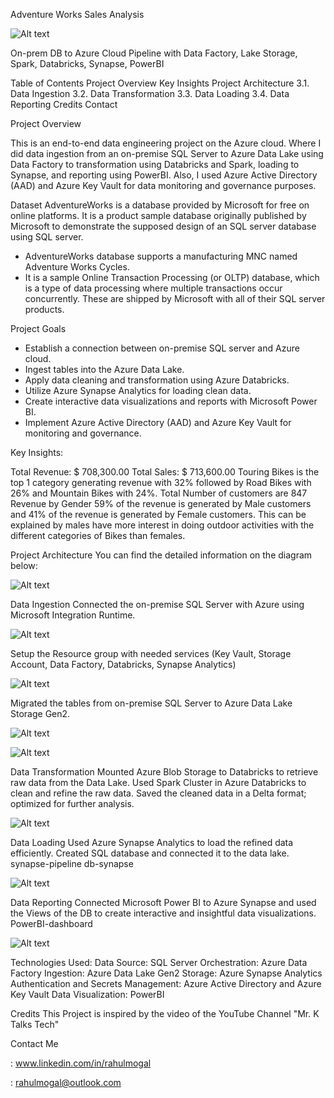 Adventure Works Sales Analysis

![Alt text](https://github.com/rahulbmogal/Data-Engineering-projects/blob/main/Adventure%20Works%20End%20to%20End%20data%20Engineering%20Project/Adventure%20Works%20Sales%20Analysis.png?raw=true)



On-prem DB to Azure Cloud Pipeline with Data Factory, Lake Storage, Spark, Databricks, Synapse, PowerBI

Table of Contents
Project Overview
Key Insights
Project Architecture
3.1. Data Ingestion
3.2. Data Transformation
3.3. Data Loading
3.4. Data Reporting
Credits
Contact

Project Overview

This is an end-to-end data engineering project on the Azure cloud. Where I did data ingestion from an on-premise SQL Server to Azure Data Lake using Data Factory to transformation using Databricks and Spark, loading to Synapse, and reporting using PowerBI. Also, I used Azure Active Directory (AAD) and Azure Key Vault for data monitoring and governance purposes.

Dataset
AdventureWorks is a database provided by Microsoft for free on online platforms. It is a product sample database originally published by Microsoft to demonstrate the supposed design of an SQL server database using SQL server.
- AdventureWorks database supports a manufacturing MNC named Adventure Works Cycles.
- It is a sample Online Transaction Processing (or OLTP) database, which is a type of data processing where multiple transactions occur concurrently. These are shipped by Microsoft with all of their SQL server products.

Project Goals
- Establish a connection between on-premise SQL server and Azure cloud.
- Ingest tables into the Azure Data Lake.
- Apply data cleaning and transformation using Azure Databricks.
- Utilize Azure Synapse Analytics for loading clean data.
- Create interactive data visualizations and reports with Microsoft Power BI.
- Implement Azure Active Directory (AAD) and Azure Key Vault for monitoring and governance.

Key Insights:

   Total Revenue: $ 708,300.00
   Total Sales: $ 713,600.00
   Touring Bikes is the top 1 category generating revenue with 32% followed by Road Bikes with 26% and Mountain Bikes with 24%.
   Total Number of customers are 847
   Revenue by Gender
    59% of the revenue is generated by Male customers and 41% of the revenue is generated by Female customers.
    This can be explained by males have more interest in doing outdoor activities with the different categories of Bikes than females.

Project Architecture
You can find the detailed information on the diagram below:

![Alt text](https://github.com/rahulbmogal/Data-Engineering-projects/blob/main/Adventure%20Works%20End%20to%20End%20data%20Engineering%20Project/Project%20pverview.png?raw=true)

Data Ingestion
Connected the on-premise SQL Server with Azure using Microsoft Integration Runtime.

![Alt text](https://github.com/rahulbmogal/Data-Engineering-projects/blob/main/Adventure%20Works%20End%20to%20End%20data%20Engineering%20Project/Screenshot%202024-04-27%20171932.png?raw=true)

Setup the Resource group with needed services (Key Vault, Storage Account, Data Factory, Databricks, Synapse Analytics)

![Alt text](https://github.com/rahulbmogal/Data-Engineering-projects/blob/main/Adventure%20Works%20End%20to%20End%20data%20Engineering%20Project/Resouces-for-dataengineering-project.png?raw=true)



Migrated the tables from on-premise SQL Server to Azure Data Lake Storage Gen2.

![Alt text](https://github.com/rahulbmogal/Data-Engineering-projects/blob/main/Adventure%20Works%20End%20to%20End%20data%20Engineering%20Project/Copy%20all%20Tables.png?raw=true)

![Alt text](https://github.com/rahulbmogal/Data-Engineering-projects/blob/main/Adventure%20Works%20End%20to%20End%20data%20Engineering%20Project/end%20to%20end%20pipeline%20run.png?raw=true)






Data Transformation
Mounted Azure Blob Storage to Databricks to retrieve raw data from the Data Lake.
Used Spark Cluster in Azure Databricks to clean and refine the raw data.
Saved the cleaned data in a Delta format; optimized for further analysis.

![Alt text](https://github.com/rahulbmogal/Data-Engineering-projects/blob/main/Adventure%20Works%20End%20to%20End%20data%20Engineering%20Project/data%20Transformation.png?raw=true)


Data Loading
Used Azure Synapse Analytics to load the refined data efficiently.
Created SQL database and connected it to the data lake.
synapse-pipeline db-synapse

![Alt text](https://github.com/rahulbmogal/Data-Engineering-projects/blob/main/Adventure%20Works%20End%20to%20End%20data%20Engineering%20Project/Data%20Loading.png?raw=true)

Data Reporting
Connected Microsoft Power BI to Azure Synapse and used the Views of the DB to create interactive and insightful data visualizations.
PowerBI-dashboard

![Alt text](https://github.com/rahulbmogal/Data-Engineering-projects/blob/main/Adventure%20Works%20End%20to%20End%20data%20Engineering%20Project/Adventure%20Works%20Sales%20Analysis.png?raw=true)


Technologies Used:
    Data Source: SQL Server
    Orchestration: Azure Data Factory
    Ingestion: Azure Data Lake Gen2
    Storage: Azure Synapse Analytics
    Authentication and Secrets Management: Azure Active Directory and Azure Key Vault
    Data Visualization: PowerBI

Credits
This Project is inspired by the video of the YouTube Channel "Mr. K Talks Tech"

Contact Me

: www.linkedin.com/in/rahulmogal

: rahulmogal@outlook.com 

